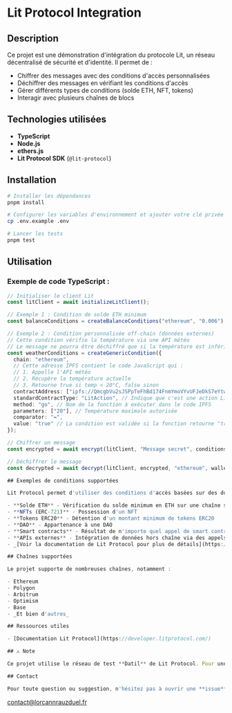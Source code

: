 # Lit Protocol Integration

## Description

Ce projet est une démonstration d'intégration du protocole Lit, un réseau décentralisé de sécurité et d'identité. Il permet de :

- Chiffrer des messages avec des conditions d'accès personnalisées
- Déchiffrer des messages en vérifiant les conditions d'accès
- Gérer différents types de conditions (solde ETH, NFT, tokens)
- Interagir avec plusieurs chaînes de blocs

## Technologies utilisées

- **TypeScript**
- **Node.js**
- **ethers.js**
- **Lit Protocol SDK** (`@lit-protocol`)

## Installation

```bash
# Installer les dépendances
pnpm install

# Configurer les variables d'environnement et ajouter votre clé privée (PRIVATE_KEY)
cp .env.example .env

# Lancer les tests
pnpm test
```

## Utilisation

### Exemple de code TypeScript :

```typescript
// Initialiser le client Lit
const litClient = await initializeLitClient();

// Exemple 1 : Condition de solde ETH minimum
const balanceConditions = createBalanceConditions("ethereum", "0.006");

// Exemple 2 : Condition personnalisée off-chain (données externes)
// Cette condition vérifie la température via une API météo
// Le message ne pourra être déchiffré que si la température est inférieure à 20°C
const weatherConditions = createGenericCondition({
  chain: "ethereum",
  // Cette adresse IPFS contient le code JavaScript qui :
  // 1. Appelle l'API météo
  // 2. Récupère la température actuelle
  // 3. Retourne true si temp < 20°C, false sinon
  contractAddress: ["ipfs://QmcgbVu2sJSPpTeFhBd174FnmYmoVYvUFJeDkS7eYtwoFY"](https://ipfs.io/ipfs/QmcgbVu2sJSPpTeFhBd174FnmYmoVYvUFJeDkS7eYtwoFY),
  standardContractType: "LitAction", // Indique que c'est une action Lit personnalisée
  method: "go", // Nom de la fonction à exécuter dans le code IPFS
  parameters: ["20"], // Température maximale autorisée
  comparator: "=",
  value: "true" // La condition est validée si la fonction retourne "true"
});

// Chiffrer un message
const encrypted = await encrypt(litClient, "Message secret", conditions);

// Déchiffrer le message
const decrypted = await decrypt(litClient, encrypted, "ethereum", wallet);

## Exemples de conditions supportées

Lit Protocol permet d'utiliser des conditions d'accès basées sur des données on-chain et off-chain. Les conditions peuvent être combinées de manière flexible pour créer des règles d'accès complexes et personnalisées.

- **Solde ETH** - Vérification du solde minimum en ETH sur une chaîne spécifique
- **NFTs (ERC-721)** - Possession d'un NFT
- **Tokens ERC20** - Détention d'un montant minimum de tokens ERC20
- **DAO** - Appartenance à une DAO
- **Smart contracts** - Résultat de n'importe quel appel de smart contract
- **APIs externes** - Intégration de données hors chaîne via des appels API (ex: suivi Twitter)
- _[Voir la documentation de Lit Protocol pour plus de détails](https://developer.litprotocol.com/sdk/access-control/evm/basic-examples)

## Chaînes supportées

Le projet supporte de nombreuses chaînes, notamment :

- Ethereum
- Polygon
- Arbitrum
- Optimism
- Base
- _Et bien d'autres_

## Ressources utiles

- [Documentation Lit Protocol](https://developer.litprotocol.com/)

## ⚠️ Note

Ce projet utilise le réseau de test **Datil** de Lit Protocol. Pour une utilisation en production, configurez le réseau approprié dans `config/lit.ts`.

## Contact

Pour toute question ou suggestion, n'hésitez pas à ouvrir une **issue** sur le repository ou à me contacter directement !

```

contact@lorcannrauzduel.fr

```

```
